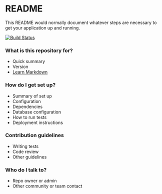 # README #

This README would normally document whatever steps are necessary to get your application up and running.

[![Build Status](https://www.bitrise.io/app/d457a6ebbf4744c0/status.svg?token=WhkgCOgg4dL8M1M0NwodVA&branch=develop)](https://www.bitrise.io/app/d457a6ebbf4744c0)

### What is this repository for? ###

* Quick summary
* Version
* [Learn Markdown](https://bitbucket.org/tutorials/markdowndemo)

### How do I get set up? ###

* Summary of set up
* Configuration
* Dependencies
* Database configuration
* How to run tests
* Deployment instructions

### Contribution guidelines ###

* Writing tests
* Code review
* Other guidelines

### Who do I talk to? ###

* Repo owner or admin
* Other community or team contact
